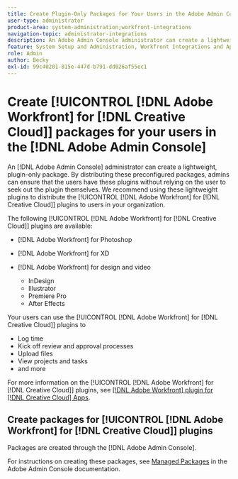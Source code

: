 ```yaml
---
title: Create Plugin-Only Packages for Your Users in the Adobe Admin Console
user-type: administrator
product-area: system-administration;workfront-integrations
navigation-topic: administrator-integrations
description: An Adobe Admin Console administrator can create a lightweight, plugin-only package. By distributing these preconfigured packages, admins can ensure that the users have these plugins without relying on the user to seek out the plugin themselves. We recommend using these lightweight plugins to distribute the Adobe Workfront for Creative Cloud plugins to users in your organization.
feature: System Setup and Administration, Workfront Integrations and Apps
role: Admin
author: Becky
exl-id: 99c40201-815e-447d-b791-dd026af55ec1
---
```

# Create [!UICONTROL [!DNL Adobe Workfront] for [!DNL Creative Cloud]] packages for your users in the [!DNL Adobe Admin Console]

An [!DNL Adobe Admin Console] administrator can create a lightweight, plugin-only package. By distributing these preconfigured packages, admins can ensure that the users have these plugins without relying on the user to seek out the plugin themselves. We recommend using these lightweight plugins to distribute the [!UICONTROL [!DNL Adobe Workfront] for [!DNL Creative Cloud]] plugins to users in your organization. 

The following [!UICONTROL [!DNL Adobe Workfront] for [!DNL Creative Cloud]] plugins are available:

* [!DNL Adobe Workfront] for Photoshop
* [!DNL Adobe Workfront] for XD
* [!DNL Adobe Workfront] for design and video 

   * InDesign
   * Illustrator
   * Premiere Pro
   * After Effects

Your users can use the [!UICONTROL [!DNL Adobe Workfront] for [!DNL Creative Cloud]] plugins to

* Log time
* Kick off review and approval processes
* Upload files
* View projects and tasks
* and more

For more information on the [!UICONTROL [!DNL Adobe Workfront] for [!DNL Creative Cloud]] plugins, see [[!DNL Adobe Workfront] plugin for [!DNL Creative Cloud] Apps](/help/quicksilver/workfront-integrations-and-apps/adobe-workfront-for-creative-cloud/wf-adobe-cc.md).

## Create packages for [!UICONTROL [!DNL Adobe Workfront] for [!DNL Creative Cloud]] plugins

Packages are created through the [!DNL Adobe Admin Console]. 

For instructions on creating these packages, see [Managed Packages](https://helpx.adobe.com/enterprise/using/create-nul-packages.html#managed-packages) in the Adobe Admin Console documentation.
